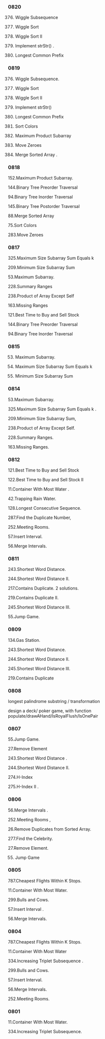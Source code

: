 
### 0820

376. Wiggle Subsequence

280. Wiggle Sort

324. Wiggle Sort II

28. Implement strStr() .

14. Longest Common Prefix 

### 0819

376. Wiggle Subsequence.

280. Wiggle Sort

324. Wiggle Sort II

28. Implement strStr() 

14. Longest Common Prefix

75. Sort Colors 

152. Maximum Product Subarray

283. Move Zeroes  

88. Merge Sorted Array .

### 0818 

152.Maximum Product Subarray. 

144.Binary Tree Preorder Traversal

94.Binary Tree Inorder Traversal 

145.Binary Tree Postorder Traversal

88.Merge Sorted Array 

75.Sort Colors

283.Move Zeroes 


### 0817 

325.Maximum Size Subarray Sum Equals k

209.Minimum Size Subarray Sum 

53.Maximum Subarray.

228.Summary Ranges

238.Product of Array Except Self

163.Missing Ranges

121.Best Time to Buy and Sell Stock

144.Binary Tree Preorder Traversal

94.Binary Tree Inorder Traversal


### 0815

53. Maximum Subarray.

325. Maximum Size Subarray Sum Equals k

209. Minimum Size Subarray Sum

### 0814

53.Maximum Subarray.

325.Maximum Size Subarray Sum Equals k .

209.Minimum Size Subarray Sum, 

238.Product of Array Except Self. 

228.Summary Ranges.

163.Missing Ranges.  


### 0812

121.Best Time to Buy and Sell Stock

122.Best Time to Buy and Sell Stock II

11.Container With Most Water .

42.Trapping Rain Water.

128.Longest Consecutive Sequence.

287.Find the Duplicate Number,

252.Meeting Rooms.

57.Insert Interval.

56.Merge Intervals.  

### 0811

243.Shortest Word Distance.

244.Shortest Word Distance II.

217.Contains Duplicate.  2 solutions.

219.Contains Duplicate II. 

245.Shortest Word Distance III. 

55.Jump Game. 

### 0809
134.Gas Station.   

243.Shortest Word Distance.

244.Shortest Word Distance II.

245.Shortest Word Distance III. 

219.Contains Duplicate

### 0808

longest palindrome substring / transformation

design a deck/ poker game, with function populate/drawAHand/IsRoyalFlush/IsOnePair

### 0807

55.Jump Game. 

27.Remove Element 

243.Shortest Word Distance .

244.Shortest Word Distance II. 

274.H-Index 

275.H-Index II .


### 0806

56.Merge Intervals . 

252.Meeting Rooms , 

26.Remove Duplicates from Sorted Array. 

277.Find the Celebrity.

27.Remove Element.

55. Jump Game


### 0805

787.Cheapest Flights Within K Stops.

11.Container With Most Water. 

299.Bulls and Cows. 

57.Insert Interval .

56.Merge Intervals. 

### 0804

787.Cheapest Flights Within K Stops. 

11.Container With Most Water

334.Increasing Triplet Subsequence . 

299.Bulls and Cows. 

57.Insert Interval. 

56.Merge Intervals. 

252.Meeting Rooms. 


### 0801

11.Container With Most Water.

334.Increasing Triplet Subsequence.


